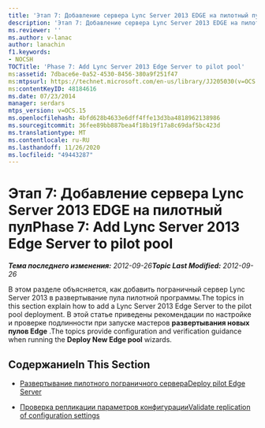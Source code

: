 ```yaml
---
title: 'Этап 7: Добавление сервера Lync Server 2013 EDGE на пилотный пул'
description: 'Этап 7: Добавление сервера Lync Server 2013 EDGE на пилотный пул.'
ms.reviewer: ''
ms.author: v-lanac
author: lanachin
f1.keywords:
- NOCSH
TOCTitle: 'Phase 7: Add Lync Server 2013 Edge Server to pilot pool'
ms:assetid: 7dbace6e-0a52-4530-8456-380a9f251f47
ms:mtpsurl: https://technet.microsoft.com/en-us/library/JJ205030(v=OCS.15)
ms:contentKeyID: 48184616
ms.date: 07/23/2014
manager: serdars
mtps_version: v=OCS.15
ms.openlocfilehash: 4bfd628b4633e6dff4ffe13d3ba4818962138986
ms.sourcegitcommit: 36fee89bb887bea4f18b19f17a8c69daf5bc423d
ms.translationtype: MT
ms.contentlocale: ru-RU
ms.lasthandoff: 11/26/2020
ms.locfileid: "49443287"
---
```

# <a name="phase-7-add-lync-server-2013-edge-server-to-pilot-pool"></a><span data-ttu-id="1da9d-103">Этап 7: Добавление сервера Lync Server 2013 EDGE на пилотный пул</span><span class="sxs-lookup"><span data-stu-id="1da9d-103">Phase 7: Add Lync Server 2013 Edge Server to pilot pool</span></span>

<div data-xmlns="http://www.w3.org/1999/xhtml">

<div class="topic" data-xmlns="http://www.w3.org/1999/xhtml" data-msxsl="urn:schemas-microsoft-com:xslt" data-cs="https://msdn.microsoft.com/">

<div data-asp="https://msdn2.microsoft.com/asp">



</div>

<div id="mainSection">

<div id="mainBody"><span data-ttu-id="1da9d-104">

<span> </span></span><span class="sxs-lookup"><span data-stu-id="1da9d-104">

<span> </span></span></span>

<span data-ttu-id="1da9d-105">_**Тема последнего изменения:** 2012-09-26_</span><span class="sxs-lookup"><span data-stu-id="1da9d-105">_**Topic Last Modified:** 2012-09-26_</span></span>

<span data-ttu-id="1da9d-106">В этом разделе объясняется, как добавить пограничный сервер Lync Server 2013 в развертывание пула пилотной программы.</span><span class="sxs-lookup"><span data-stu-id="1da9d-106">The topics in this section explain how to add a Lync Server 2013 Edge Server to the pilot pool deployment.</span></span> <span data-ttu-id="1da9d-107">В этой статье приведены рекомендации по настройке и проверке подлинности при запуске мастеров **развертывания новых пулов Edge** .</span><span class="sxs-lookup"><span data-stu-id="1da9d-107">The topics provide configuration and verification guidance when running the **Deploy New Edge pool** wizards.</span></span>

<div>

## <a name="in-this-section"></a><span data-ttu-id="1da9d-108">Содержание</span><span class="sxs-lookup"><span data-stu-id="1da9d-108">In This Section</span></span>

  - [<span data-ttu-id="1da9d-109">Развертывание пилотного пограничного сервера</span><span class="sxs-lookup"><span data-stu-id="1da9d-109">Deploy pilot Edge Server</span></span>](deploy-pilot-edge-server.md)

  - [<span data-ttu-id="1da9d-110">Проверка репликации параметров конфигурации</span><span class="sxs-lookup"><span data-stu-id="1da9d-110">Validate replication of configuration settings</span></span>](validate-replication-of-configuration-settings.md)

<span data-ttu-id="1da9d-111"></div>

</div>

<span> </span>

</div>

</div>

</span><span class="sxs-lookup"><span data-stu-id="1da9d-111"></div>

</div>

<span> </span>

</div>

</div>

</span></span></div>

